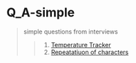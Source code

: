 # Q_A-simple
> simple questions from interviews
>>1. [Temperature Tracker](/Q_A-simple/temptracker.c)
>>1. [Repeatatiuon of characters](/Q_A-simple/repeatation.c)
